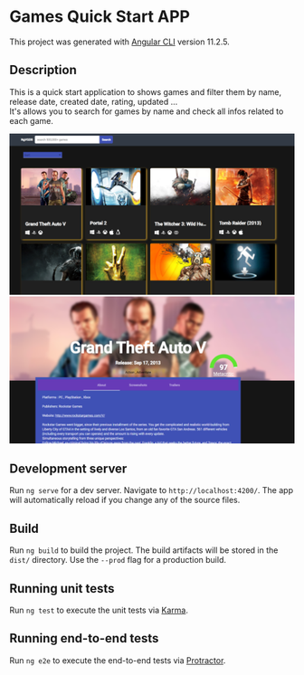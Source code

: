# Games Quick Start APP

This project was generated with [Angular CLI](https://github.com/angular/angular-cli) version 11.2.5.

## Description
This is a quick start application to shows games and filter them by name, release date, created date, rating, updated ...<br/>
It's allows you to search for games by name and check all infos related to each game.<br/>

![home page](./src/assets/images/screenshots/quick-start-game.png)
![details page](./src/assets/images/screenshots/quick-start-game-2.png)
## Development server

Run `ng serve` for a dev server. Navigate to `http://localhost:4200/`. The app will automatically reload if you change any of the source files.

## Build

Run `ng build` to build the project. The build artifacts will be stored in the `dist/` directory. Use the `--prod` flag for a production build.

## Running unit tests

Run `ng test` to execute the unit tests via [Karma](https://karma-runner.github.io).

## Running end-to-end tests

Run `ng e2e` to execute the end-to-end tests via [Protractor](http://www.protractortest.org/).
